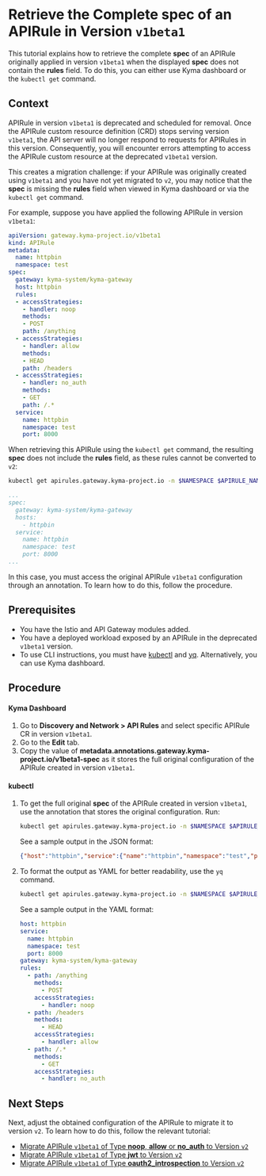 # Retrieve the Complete **spec** of an APIRule in Version `v1beta1`

This tutorial explains how to retrieve the complete **spec** of an APIRule originally applied in version `v1beta1` when the displayed **spec** does not contain the **rules** field. To do this, you can either use Kyma dashboard or the `kubectl get` command.

## Context
APIRule in version `v1beta1` is deprecated and scheduled for removal. Once the APIRule custom resource definition (CRD) stops serving version `v1beta1`, the API server will no longer respond to requests for APIRules in this version. Consequently, you will encounter errors attempting to access the APIRule custom resource at the deprecated `v1beta1` version.

This creates a migration challenge: if your APIRule was originally created using `v1beta1` and you have not yet migrated to `v2`, you may notice that the **spec** is missing the **rules** field when viewed in Kyma dashboard or via the `kubectl get` command. 

For example, suppose you have applied the following APIRule in version `v1beta1`:
```yaml
apiVersion: gateway.kyma-project.io/v1beta1
kind: APIRule
metadata:
  name: httpbin
  namespace: test
spec:
  gateway: kyma-system/kyma-gateway
  host: httpbin
  rules:
  - accessStrategies:
    - handler: noop
    methods:
    - POST
    path: /anything
  - accessStrategies:
    - handler: allow
    methods:
    - HEAD
    path: /headers
  - accessStrategies:
    - handler: no_auth
    methods:
    - GET
    path: /.*
  service:
    name: httpbin
    namespace: test
    port: 8000
```

When retrieving this APIRule using the `kubectl get` command, the resulting **spec** does not include the **rules** field, as these rules cannot be converted to `v2`:

```bash
kubectl get apirules.gateway.kyma-project.io -n $NAMESPACE $APIRULE_NAME -oyaml 
```
```yaml
...
spec:
  gateway: kyma-system/kyma-gateway
  hosts:
    - httpbin
  service:
    name: httpbin
    namespace: test
    port: 8000
...
```

In this case, you must access the original APIRule `v1beta1` configuration through an annotation. To learn how to do this, follow the procedure.

## Prerequisites

* You have the Istio and API Gateway modules added.
* You have a deployed workload exposed by an APIRule in the deprecated `v1beta1` version.
* To use CLI instructions, you must have [kubectl](https://kubernetes.io/docs/tasks/tools/#kubectl) and [yq](https://mikefarah.gitbook.io/yq). Alternatively, you can use Kyma dashboard.

## Procedure
 
<!-- tabs:start -->

#### **Kyma Dashboard**

1. Go to **Discovery and Network > API Rules** and select specific APIRule CR in version `v1beta1`.
2. Go to the **Edit** tab.
3. Copy the value of **metadata.annotations.gateway.kyma-project.io/v1beta1-spec** as it stores the full original configuration of the APIRule created in version `v1beta1`.


#### **kubectl**

1. To get the full original **spec** of the APIRule created in version `v1beta1`, use the annotation that stores the original configuration. Run:

    ```bash
    kubectl get apirules.gateway.kyma-project.io -n $NAMESPACE $APIRULE_NAME -ojsonpath='{.metadata.annotations.gateway\.kyma-project\.io/v1beta1-spec}' 
    ```
    See a sample output in the JSON format:
    ```json
    {"host":"httpbin","service":{"name":"httpbin","namespace":"test","port":8000},"gateway":"kyma-system/kyma-gateway","rules":[{"path":"/anything","methods":["POST"],"accessStrategies":[{"handler":"noop"}]},{"path":"/headers","methods":["HEAD"],"accessStrategies":[{"handler":"allow"}]},{"path":"/.*","methods":["GET"],"accessStrategies":[{"handler":"no_auth"}]}]}
    ```
2. To format the output as YAML for better readability, use the `yq` command.
    ```bash
    kubectl get apirules.gateway.kyma-project.io -n $NAMESPACE $APIRULE_NAME -ojsonpath='{.metadata.annotations.gateway\.kyma-project\.io/v1beta1-spec}' | yq -P
    ```
    See a sample output in the YAML format:
    ```yaml
    host: httpbin
    service:
      name: httpbin
      namespace: test
      port: 8000
    gateway: kyma-system/kyma-gateway
    rules:
      - path: /anything
        methods:
          - POST
        accessStrategies:
          - handler: noop
      - path: /headers
        methods:
          - HEAD
        accessStrategies:
          - handler: allow
      - path: /.*
        methods:
          - GET
        accessStrategies:
          - handler: no_auth
    ```
<!-- tabs:end -->

## Next Steps
Next, adjust the obtained configuration of the APIRule to migrate it to version `v2`. To learn how to do this, follow the relevant tutorial:
- [Migrate APIRule `v1beta1` of Type **noop**, **allow** or **no_auth** to Version `v2`](./01-82-migrate-allow-noop-no_auth-v1beta1-to-v2.md)
- [Migrate APIRule `v1beta1` of Type **jwt** to Version `v2`](./01-83-migrate-jwt-v1beta1-to-v2.md)
- [Migrate APIRule `v1beta1` of Type **oauth2_introspection** to Version `v2`](./01-84-migrate-oauth2-v1beta1-to-v2.md)